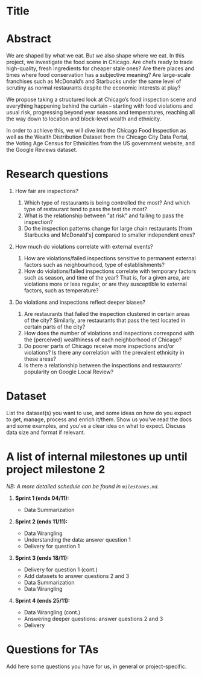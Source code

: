 # Title

# Abstract
We are shaped by what we eat. But we also shape where we eat.  In this project, we investigate the food scene in Chicago. Are chefs ready to trade high-quality, fresh ingredients for cheaper stale ones? Are there places and times where food conservation has a subjective meaning? Are large-scale franchises such as McDonald’s and Starbucks under the same level of scrutiny as normal restaurants despite the economic interests at play? 

We propose taking a structured look at Chicago’s food inspection scene and everything happening behind the curtain – starting with food violations and usual risk, progressing beyond year seasons and temperatures, reaching all the way down to location and block-level wealth and ethnicity.

In order to achieve this, we will dive into the Chicago Food Inspection as well as the Wealth Distribution Dataset from the Chicago City Data Portal, the Voting Age Census for Ethnicities from the US government website, and the Google Reviews dataset.

# Research questions
1. How fair are inspections?
	1. Which type of restaurants is being controlled the most? And which type of restaurant tend to pass the test the most? 
	2. What is the relationship between "at risk" and failing to pass the inspection?
	3. Do the inspection patterns change for large chain restaurants [from Starbucks and McDonald's] compared to smaller independent ones? 

2. How much do violations correlate with external events?
	1. How are violations/failed inspections sensitive to permanent external factors such as neighbourhood, type of establishments?
	2. How do violations/failed inspections correlate with temporary factors such as season, and time of the year? That is, for a given area, are violations more or less regular, or are they susceptible to external factors, such as temperature?

3. Do violations and inspections reflect deeper biases?
	1. Are restaurants that failed the inspection clustered in certain areas of the city? Similarly, are restaurants that pass the test located in certain parts of the city?
	2. How does the number of violations and inspections correspond with the (perceived) wealthiness of each neighborhood of Chicago?
	3. Do poorer parts of Chicago receive more inspections and/or violations? Is there any correlation with the prevalent ethnicity in these areas?
	4. Is there a relationship between the inspections and restaurants' popularity on Google Local Review?

# Dataset
List the dataset(s) you want to use, and some ideas on how do you expect to get, manage, process and enrich it/them. Show us you've read the docs and some examples, and you've a clear idea on what to expect. Discuss data size and format if relevant.

# A list of internal milestones up until project milestone 2
*NB: A more detailed schedule can be found in `milestones.md`.*
1. **Sprint 1 (ends 04/11):** 
   - Data Summarization

2. **Sprint 2 (ends 11/11):**
   - Data Wrangling
   - Understanding the data: answer question 1
   - Delivery for question 1

3. **Sprint 3 (ends 18/11):**
   - Delivery for question 1 (cont.)
   - Add datasets to answer questions 2 and 3
   - Data Summarization
   - Data Wrangling

4. **Sprint 4 (ends 25/11):**
   - Data Wrangling (cont.)
   - Answering deeper questions: answer questions 2 and 3
   - Delivery

# Questions for TAs
Add here some questions you have for us, in general or project-specific.
